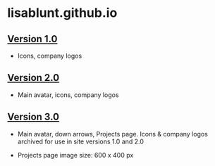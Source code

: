 # lisablunt.github.io

## [Version 1.0](http://lisablunt.github.io/archive/index-v1) 

* Icons, company logos

## [Version 2.0](http://lisablunt.github.io/archive/index-v2) 

* Main avatar, icons, company logos

## [Version 3.0](http://lisablunt.github.io/index-v3) 

* Main avatar, down arrows, Projects page. Icons & company logos archived for use in site versions 1.0 and 2.0

* Projects page image size: 600 x 400 px
